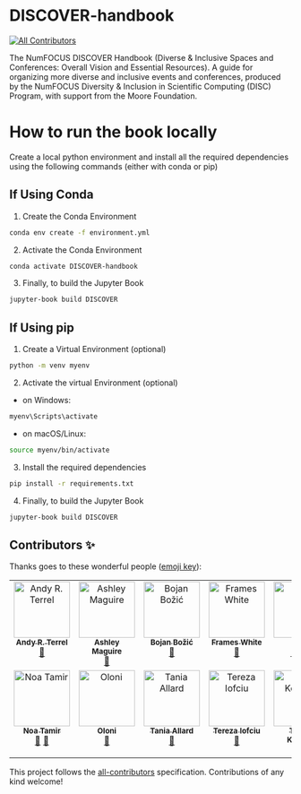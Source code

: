 # DISCOVER-handbook
<!-- ALL-CONTRIBUTORS-BADGE:START - Do not remove or modify this section -->
[![All Contributors](https://img.shields.io/badge/all_contributors-13-orange.svg?style=flat-square)](#contributors-)
<!-- ALL-CONTRIBUTORS-BADGE:END -->
The NumFOCUS DISCOVER Handbook (Diverse &amp; Inclusive Spaces and Conferences: Overall Vision and Essential Resources). A guide for organizing more diverse and inclusive events and conferences, produced by the NumFOCUS Diversity &amp; Inclusion in Scientific Computing (DISC) Program, with support from the Moore Foundation. 


# How to run the book locally

Create a local python environment and install all the required dependencies using the following commands (either with conda or pip)

## If Using Conda
1. Create the Conda Environment
```sh
conda env create -f environment.yml
```
2. Activate the Conda Environment
```sh
conda activate DISCOVER-handbook
```
3. Finally, to build the Jupyter Book
``` sh
jupyter-book build DISCOVER
```

## If Using pip
1. Create a Virtual Environment (optional)
```sh
python -m venv myenv
```
2. Activate the virtual Environment (optional)
- on Windows:
```sh
myenv\Scripts\activate
```
- on macOS/Linux:
```sh
source myenv/bin/activate
```
3. Install the required dependencies
```sh
pip install -r requirements.txt
```
4. Finally, to build the Jupyter Book
``` sh
jupyter-book build DISCOVER
```
## Contributors ✨

Thanks goes to these wonderful people ([emoji key](https://allcontributors.org/docs/en/emoji-key)):

<!-- ALL-CONTRIBUTORS-LIST:START - Do not remove or modify this section -->
<!-- prettier-ignore-start -->
<!-- markdownlint-disable -->
<table>
  <tbody>
    <tr>
      <td align="center" valign="top" width="14.28%"><a href="https://github.com/aterrel"><img src="https://avatars.githubusercontent.com/u/30583?v=4?s=100" width="100px;" alt="Andy R. Terrel"/><br /><sub><b>Andy R. Terrel</b></sub></a><br /><a href="#ideas-aterrel" title="Ideas, Planning, & Feedback">🤔</a></td>
      <td align="center" valign="top" width="14.28%"><a href="https://github.com/ashleymaguire"><img src="https://avatars.githubusercontent.com/u/3665420?v=4?s=100" width="100px;" alt="Ashley Maguire"/><br /><sub><b>Ashley Maguire</b></sub></a><br /><a href="https://github.com/numfocus/DISCOVER-Cookbook/commits?author=ashleymaguire" title="Documentation">📖</a></td>
      <td align="center" valign="top" width="14.28%"><a href="https://bozicb.github.io/about/"><img src="https://avatars.githubusercontent.com/u/5595193?v=4?s=100" width="100px;" alt="Bojan Božić"/><br /><sub><b>Bojan Božić</b></sub></a><br /><a href="https://github.com/numfocus/DISCOVER-Cookbook/commits?author=bozicb" title="Documentation">📖</a></td>
      <td align="center" valign="top" width="14.28%"><a href="https://www.oxinabox.net/"><img src="https://avatars.githubusercontent.com/u/5127634?v=4?s=100" width="100px;" alt="Frames White"/><br /><sub><b>Frames White</b></sub></a><br /><a href="https://github.com/numfocus/DISCOVER-Cookbook/commits?author=oxinabox" title="Documentation">📖</a></td>
      <td align="center" valign="top" width="14.28%"><a href="http://globaltech.internews.org"><img src="https://avatars.githubusercontent.com/u/7980466?v=4?s=100" width="100px;" alt="Gina"/><br /><sub><b>Gina</b></sub></a><br /><a href="#maintenance-Dr-G" title="Maintenance">🚧</a> <a href="https://github.com/numfocus/DISCOVER-Cookbook/commits?author=Dr-G" title="Documentation">📖</a> <a href="#ideas-Dr-G" title="Ideas, Planning, & Feedback">🤔</a></td>
      <td align="center" valign="top" width="14.28%"><a href="https://github.com/gina"><img src="https://avatars.githubusercontent.com/u/33875?v=4?s=100" width="100px;" alt="Gina"/><br /><sub><b>Gina</b></sub></a><br /><a href="https://github.com/numfocus/DISCOVER-Cookbook/commits?author=Gina" title="Documentation">📖</a></td>
      <td align="center" valign="top" width="14.28%"><a href="https://mikofski.github.io/"><img src="https://avatars.githubusercontent.com/u/1385621?v=4?s=100" width="100px;" alt="Mark Mikofski"/><br /><sub><b>Mark Mikofski</b></sub></a><br /><a href="#maintenance-mikofski" title="Maintenance">🚧</a> <a href="#ideas-mikofski" title="Ideas, Planning, & Feedback">🤔</a> <a href="https://github.com/numfocus/DISCOVER-Cookbook/commits?author=mikofski" title="Documentation">📖</a> <a href="https://github.com/numfocus/DISCOVER-Cookbook/pulls?q=is%3Apr+reviewed-by%3Amikofski" title="Reviewed Pull Requests">👀</a></td>
    </tr>
    <tr>
      <td align="center" valign="top" width="14.28%"><a href="https://linkedin.com/in/noatamir"><img src="https://avatars.githubusercontent.com/u/6564007?v=4?s=100" width="100px;" alt="Noa Tamir"/><br /><sub><b>Noa Tamir</b></sub></a><br /><a href="https://github.com/numfocus/DISCOVER-Cookbook/pulls?q=is%3Apr+reviewed-by%3Anoatamir" title="Reviewed Pull Requests">👀</a> <a href="#ideas-noatamir" title="Ideas, Planning, & Feedback">🤔</a></td>
      <td align="center" valign="top" width="14.28%"><a href="https://github.com/Oloni"><img src="https://avatars.githubusercontent.com/u/40644425?v=4?s=100" width="100px;" alt="Oloni"/><br /><sub><b>Oloni</b></sub></a><br /><a href="https://github.com/numfocus/DISCOVER-Cookbook/commits?author=Oloni" title="Documentation">📖</a></td>
      <td align="center" valign="top" width="14.28%"><a href="https://trallard.dev"><img src="https://avatars.githubusercontent.com/u/23552331?v=4?s=100" width="100px;" alt="Tania Allard"/><br /><sub><b>Tania Allard</b></sub></a><br /><a href="#maintenance-trallard" title="Maintenance">🚧</a></td>
      <td align="center" valign="top" width="14.28%"><a href="http://terezaiofciu.com"><img src="https://avatars.githubusercontent.com/u/6162692?v=4?s=100" width="100px;" alt="Tereza Iofciu"/><br /><sub><b>Tereza Iofciu</b></sub></a><br /><a href="https://github.com/numfocus/DISCOVER-Cookbook/commits?author=terezaif" title="Documentation">📖</a></td>
      <td align="center" valign="top" width="14.28%"><a href="https://github.com/tkoyama010"><img src="https://avatars.githubusercontent.com/u/7513610?v=4?s=100" width="100px;" alt="Tetsuo Koyama"/><br /><sub><b>Tetsuo Koyama</b></sub></a><br /><a href="#question-tkoyama010" title="Answering Questions">💬</a> <a href="#maintenance-tkoyama010" title="Maintenance">🚧</a></td>
      <td align="center" valign="top" width="14.28%"><a href="https://github.com/kasiarachuta"><img src="https://avatars.githubusercontent.com/u/64444247?v=4?s=100" width="100px;" alt="kasiarachuta"/><br /><sub><b>kasiarachuta</b></sub></a><br /><a href="https://github.com/numfocus/DISCOVER-Cookbook/commits?author=kasiarachuta" title="Documentation">📖</a></td>
    </tr>
  </tbody>
</table>

<!-- markdownlint-restore -->
<!-- prettier-ignore-end -->

<!-- ALL-CONTRIBUTORS-LIST:END -->

This project follows the [all-contributors](https://github.com/all-contributors/all-contributors) specification. Contributions of any kind welcome!